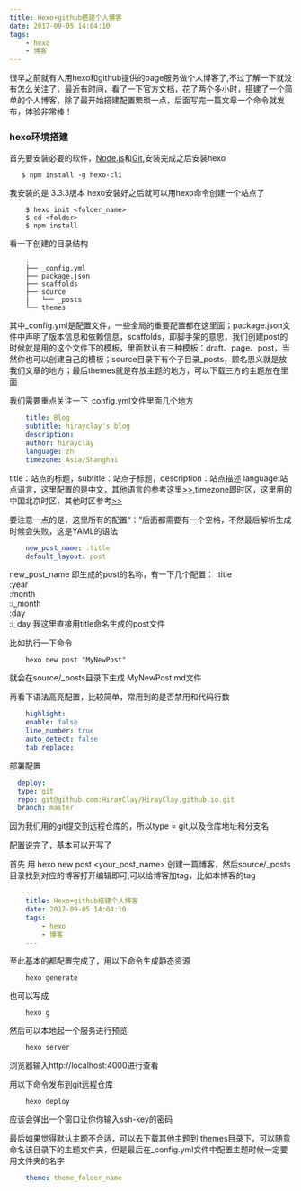 ```yaml
---
title: Hexo+github搭建个人博客
date: 2017-09-05 14:04:10
tags:
    - hexo
    - 博客
---
```

很早之前就有人用hexo和github提供的page服务做个人博客了,不过了解一下就没有怎么关注了，最近有时间，看了一下官方文档，花了两个多小时，搭建了一个简单的个人博客，除了最开始搭建配置繁琐一点，后面写完一篇文章一个命令就发布，体验非常棒！

### hexo环境搭建

首先要安装必要的软件，[Node.js](https://nodejs.org)和[Git](https://git-scm.com/),安装完成之后安装hexo
```shell
   $ npm install -g hexo-cli
```
我安装的是 3.3.3版本
hexo安装好之后就可以用hexo命令创建一个站点了
```shell
    $ hexo init <folder_name>
    $ cd <folder>
    $ npm install
```
看一下创建的目录结构
```
    .
    ├── _config.yml
    ├── package.json
    ├── scaffolds
    ├── source
    |   └── _posts
    └── themes
```

其中_config.yml是配置文件，一些全局的重要配置都在这里面；package.json文件中声明了版本信息和依赖信息，scaffolds，即脚手架的意思，我们创建post的时候就是用的这个文件下的模板，里面默认有三种模板：draft、page、post，当然你也可以创建自己的模板；source目录下有个子目录_posts，顾名思义就是放我们文章的地方；最后themes就是存放主题的地方，可以下载三方的主题放在里面

我们需要重点关注一下_config.yml文件里面几个地方

```yaml
    title: Blog
    subtitle: hirayclay's blog
    description:
    author: hirayclay
    language: zh
    timezone: Asia/Shanghai
```
title：站点的标题，subtitle：站点子标题，description：站点描述 language:站点语言，这里配置的是中文，其他语言的参考这里[>>](https://en.wikipedia.org/wiki/List_of_ISO_639-1_codes),timezone即时区，这里用的中国北京时区，其他时区参考[>>](https://en.wikipedia.org/wiki/List_of_tz_database_time_zones)

要注意一点的是，这里所有的配置“：”后面都需要有一个空格，不然最后解析生成时候会失败，这是YAML的语法

```yaml
    new_post_name: :title
    default_layout: post
```

new_post_name 即生成的post的名称，有一下几个配置：
:title  
:year   
:month  
:i_month    
:day    
:i_day 
我这里直接用title命名生成的post文件

比如执行一下命令
```shell
    hexo new post "MyNewPost" 
```

就会在source/_posts目录下生成 MyNewPost.md文件

再看下语法高亮配置，比较简单，常用到的是否禁用和代码行数

```yaml
    highlight:
    enable: false
    line_number: true
    auto_detect: false
    tab_replace:
```

部署配置
```yaml
  deploy:
  type: git
  repo: git@github.com:HirayClay/HirayClay.github.io.git
  branch: master
```

因为我们用的git提交到远程仓库的，所以type = git,以及仓库地址和分支名


配置说完了，基本可以开写了

首先 用 hexo new post <your_post_name> 创建一篇博客，然后source/_posts目录找到对应的博客打开编辑即可,可以给博客加tag，比如本博客的tag

```yaml
   ---
    title: Hexo+github搭建个人博客
    date: 2017-09-05 14:04:10
    tags:
        - hexo
        - 博客
    ---
```

至此基本的都配置完成了，用以下命令生成静态资源
```shell
    hexo generate
```
也可以写成
```shell
    hexo g
```

然后可以本地起一个服务进行预览
```shell
    hexo server
```

浏览器输入http://localhost:4000进行查看


用以下命令发布到git远程仓库
```shell
    hexo deploy
```

应该会弹出一个窗口让你你输入ssh-key的密码


最后如果觉得默认主题不合适，可以去下载其他[主题]()到 themes目录下，可以随意命名该目录下的主题文件夹，但是最后在_config.yml文件中配置主题时候一定要用文件夹的名字
```yaml
    theme: theme_folder_name
```